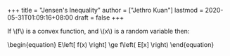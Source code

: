 +++
title = "Jensen's Inequality"
author = ["Jethro Kuan"]
lastmod = 2020-05-31T01:09:16+08:00
draft = false
+++

If \\(f\\) is a convex function, and \\(x\\) is a random variable then:

\begin{equation}
E\left[ f(x) \right] \ge f\left( E[x] \right)
\end{equation}

